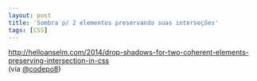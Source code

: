 ```yaml
---
layout: post
title: 'Sombra p/ 2 elementos preservando suas interseções'
tags: [CSS]
---
```


<http://helloanselm.com/2014/drop-shadows-for-two-coherent-elements-preserving-intersection-in-css><br>
(via [@codepo8](https://twitter.com/codepo8/status/443477199757533184))
